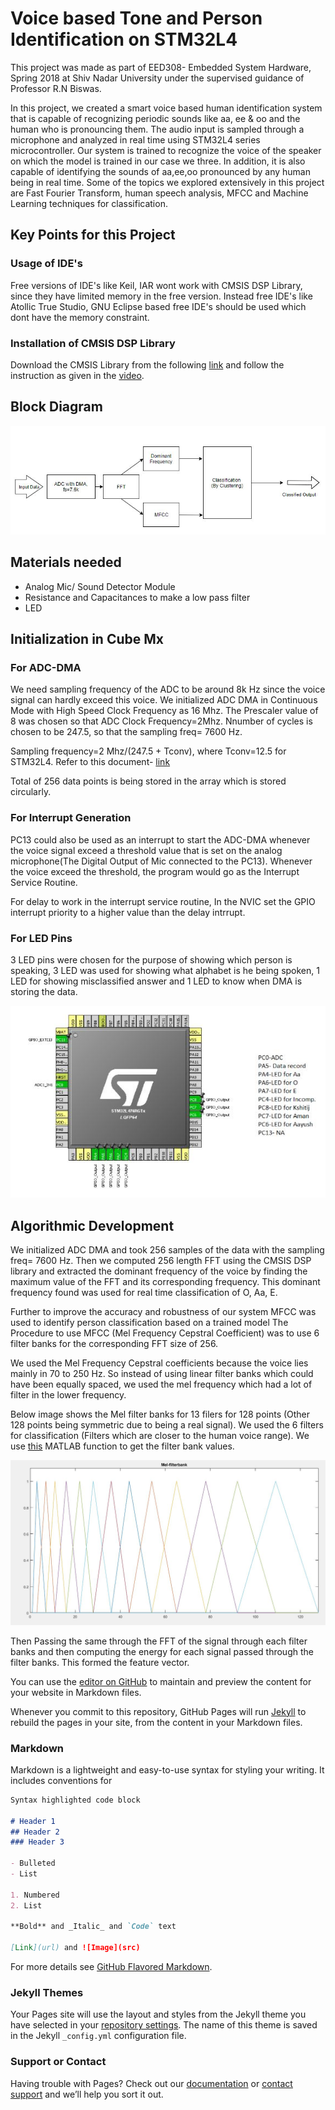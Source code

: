 # Voice based Tone and Person Identification on STM32L4

This project was made as part of EED308- Embedded System Hardware, Spring 2018 at Shiv Nadar University under the supervised guidance of Professor R.N Biswas.

In this project, we created a smart voice based human identification system that is capable of recognizing periodic sounds like aa, ee & oo and the human who is pronouncing them. The audio input is sampled through a microphone and analyzed in real time using STM32L4 series microcontroller. Our system is trained to recognize  the voice of the speaker on which the model is trained in our case we three. In addition, it is also capable of identifying the sounds of aa,ee,oo pronounced by any human being  in real time. Some of the topics we explored extensively in this project are Fast Fourier Transform, human speech analysis, MFCC and Machine Learning techniques for classification.

## Key Points for this Project 

### Usage of IDE's

Free versions of IDE's like Keil, IAR wont work with CMSIS DSP Library, since they have limited memory in the free version. Instead free IDE's like Atollic True Studio, GNU Eclipse based free IDE's should be used which dont have the memory constraint.

### Installation of CMSIS DSP Library

Download the CMSIS Library from the following [link](https://github.com/ARM-software/CMSIS_5) and follow the instruction as given in the [video](https://www.youtube.com/watch?v=dLHkYlF3suc&feature=youtu.be).

## Block Diagram

![Procedure](images/Procedure.JPG)

## Materials needed
- Analog Mic/ Sound Detector Module
- Resistance and Capacitances to make a low pass filter
- LED


## Initialization in Cube Mx

### For ADC-DMA
We need sampling frequency of the ADC to be around 8k Hz since the voice signal can hardly exceed this voice.
We initialized ADC DMA in Continuous Mode with High Speed Clock Frequency as 16 Mhz. The Prescaler value of 8 was chosen so that ADC Clock Frequency=2Mhz. Nnumber of cycles is chosen to be 247.5, so that the sampling freq= 7600 Hz.

Sampling frequency=2 Mhz/(247.5 + Tconv), where Tconv=12.5 for STM32L4. Refer to this document- [link](www.st.com/resource/en/application_note/cd00258017.pdf)

Total of 256 data points is being stored in the array which is stored circularly.


### For Interrupt Generation

PC13 could also be used as an interrupt to start the ADC-DMA whenever the voice signal exceed a threshold value that is set on the analog microphone(The Digital Output of Mic connected to the PC13). Whenever the voice exceed the threshold, the program would go as the Interrupt Service Routine.

For delay to work in the interrupt service routine, In the NVIC set the GPIO interrupt priority to a higher value than the delay intrrupt.  

### For LED Pins
3 LED pins were chosen for the purpose of showing which person is speaking, 3 LED was used for showing what alphabet is he being spoken, 1 LED for showing misclassified answer and 1 LED to know when DMA is storing the data.

![PIN Diagram](images/Pin_diagram.JPG)

## Algorithmic Development

We initialized ADC DMA and took 256 samples of the data with the sampling freq= 7600 Hz.
Then we computed 256 length FFT using the CMSIS DSP library and extracted the dominant frequency of the voice by finding the maximum value of the FFT and its corresponding frequency. This dominant frequency found was used for real time classification of O, Aa, E.

Further to improve the accuracy and robustness of our system MFCC was used to identify person classification based on a trained model
The Procedure to use MFCC (Mel Frequency Cepstral Coefficient) was to use 6 filter banks for the corresponding FFT size of 256.

We used the Mel Frequency Cepstral coefficients because the voice lies mainly in 70 to 250 Hz. So instead of using linear filter banks which could have been equally spaced, we used the mel frequency which had a lot of filter in the lower frequency.

Below image shows the Mel filter banks for 13 filers for 128 points (Other 128 points being symmetric due to being a real signal). We used the 6 filters for classification (Filters which are closer to the human voice range). We use [this](matlab_code/Create_MelFrequencyFilterBank.m) MATLAB function to get the filter bank values.


![MFCC](images/Mel_filterbank.JPG)

Then Passing the same through the FFT of the signal through each filter banks and then computing the energy for each signal passed through the filter banks. This formed the feature vector.





You can use the [editor on GitHub](https://github.com/KshitijSrivastava/Voice-Based-Tone-Classification-and-Person-Identification/edit/master/index.md) to maintain and preview the content for your website in Markdown files.

Whenever you commit to this repository, GitHub Pages will run [Jekyll](https://jekyllrb.com/) to rebuild the pages in your site, from the content in your Markdown files.

### Markdown

Markdown is a lightweight and easy-to-use syntax for styling your writing. It includes conventions for

```markdown
Syntax highlighted code block

# Header 1
## Header 2
### Header 3

- Bulleted
- List

1. Numbered
2. List

**Bold** and _Italic_ and `Code` text

[Link](url) and ![Image](src)
```

For more details see [GitHub Flavored Markdown](https://guides.github.com/features/mastering-markdown/).

### Jekyll Themes

Your Pages site will use the layout and styles from the Jekyll theme you have selected in your [repository settings](https://github.com/KshitijSrivastava/Voice-Based-Tone-Classification-and-Person-Identification/settings). The name of this theme is saved in the Jekyll `_config.yml` configuration file.

### Support or Contact

Having trouble with Pages? Check out our [documentation](https://help.github.com/categories/github-pages-basics/) or [contact support](https://github.com/contact) and we’ll help you sort it out.
